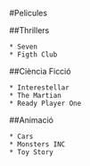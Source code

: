 #Pelicules

##Thrillers

    * Seven
    * Figth Club

##Ciència Ficció 
   
    * Interestellar
    * The Martian
    * Ready Player One

##Animació 

    * Cars
    * Monsters INC
    * Toy Story
